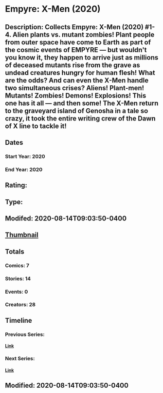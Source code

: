 # Empyre: X-Men (2020)
## Description: Collects Empyre: X-Men (2020) #1-4. Alien plants vs. mutant zombies! Plant people from outer space have come to Earth as part of the cosmic events of EMPYRE — but wouldn't you know it, they happen to arrive just as millions of deceased mutants rise from the grave as undead creatures hungry for human flesh! What are the odds? And can even the X-Men handle two simultaneous crises? Aliens! Plant-men! Mutants! Zombies! Demons! Explosions! This one has it all — and then some! The X-Men return to the graveyard island of Genosha in a tale so crazy, it took the entire writing crew of the Dawn of X line to tackle it! 
## Dates
### Start Year: 2020
### End Year: 2020
## Rating: 
## Type: 
## Modifed: 2020-08-14T09:03:50-0400
## [Thumbnail](http://i.annihil.us/u/prod/marvel/i/mg/5/d0/5f2db0254044f.jpg)
## Totals
### Comics: 7
### Stories: 14
### Events: 0
### Creators: 28
## Timeline
### Previous Series: 
#### [Link]()
### Next Series: 
#### [Link]()
## Modified: 2020-08-14T09:03:50-0400